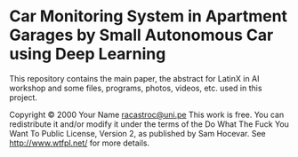 # Car Monitoring System in Apartment Garages by Small Autonomous Car using Deep Learning
This repository contains the main paper, the abstract for LatinX in AI workshop and some files, programs, photos, videos, etc. used in this project. 


Copyright © 2000 Your Name racastroc@uni.pe This work is free. You can redistribute it and/or modify it under the terms of the Do What The Fuck You Want To Public License, Version 2, as published by Sam Hocevar. See http://www.wtfpl.net/ for more details.
